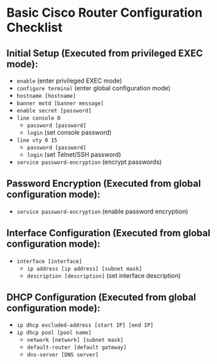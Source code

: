 # Basic Cisco Router Configuration Checklist

## Initial Setup (Executed from privileged EXEC mode):
- `enable` (enter privileged EXEC mode)
- `configure terminal` (enter global configuration mode)
- `hostname [hostname]` 
- `banner motd [banner message]`
- `enable secret [password]` 
- `line console 0` 
  - `password [password]` 
  - `login` (set console password)
- `line vty 0 15` 
  - `password [password]` 
  - `login` (set Telnet/SSH password)
- `service password-encryption` (encrypt passwords)

## Password Encryption (Executed from global configuration mode):
- `service password-encryption` (enable password encryption)

## Interface Configuration (Executed from global configuration mode):
- `interface [interface]` 
  - `ip address [ip address] [subnet mask]` 
  - `description [description]` (set interface description)

## DHCP Configuration (Executed from global configuration mode):
- `ip dhcp excluded-address [start IP] [end IP]`
- `ip dhcp pool [pool name]` 
  - `network [network] [subnet mask]` 
  - `default-router [default gateway]` 
  - `dns-server [DNS server]` 

